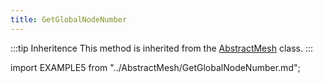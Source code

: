 ```yaml
---
title: GetGlobalNodeNumber
---
```


:::tip Inheritence
This method is inherited from the [AbstractMesh](../AbstractMesh/AbstractMesh_.md) class.
:::

import EXAMPLE5 from "../AbstractMesh/GetGlobalNodeNumber.md";

<EXAMPLE5 />

